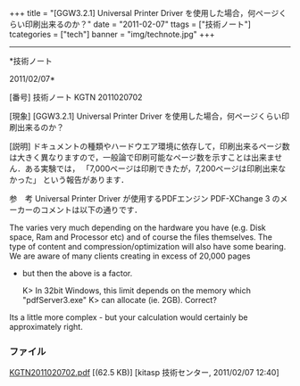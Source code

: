 ﻿+++
title = "[GGW3.2.1] Universal Printer Driver を使用した場合，何ページくらい印刷出来るのか？"
date = "2011-02-07"
ttags = ["技術ノート"]
tcategories = ["tech"]
banner = "img/technote.jpg"
+++

-----------------------------------------------------------------------------------------------------------------------------

*技術ノート

2011/02/07*


[番号]
技術ノート KGTN 2011020702

[現象]
[GGW3.2.1] Universal Printer Driver
を使用した場合，何ページくらい印刷出来るのか？

[説明]
ドキュメントの種類やハードウエア環境に依存して，印刷出来るページ数は大きく異なりますので，一般論で印刷可能なページ数を示すことは出来ません．ある実験では，
「7,000ページは印刷できたが，7,200ページは印刷出来なかった」
という報告があります．

参　考
Universal Printer Driver が使用するPDFエンジン PDF-XChange 3
のメーカーのコメントは以下の通りです．

The varies very much depending on the hardware you have (e.g. Disk
space, Ram and Processor etc) and of course the files themselves. The
type of content and compression/optimization will also have some
bearing. We are aware of many clients creating in excess of 20,000 pages
- but then the above is a factor.

    K> In 32bit Windows, this limit depends on the memory which "pdfServer3.exe" 
      K> can allocate (ie. 2GB). Correct?

Its a little more complex - but your calculation would certainly be
approximately right.


### ファイル

 
 


[KGTN2011020702.pdf](http://techreport.kitasp.net/attachments/download/472/KGTN2011020702.pdf)
 [(62.5 KB)] [kitasp 技術センター, 2011/02/07
12:40]


 


 

